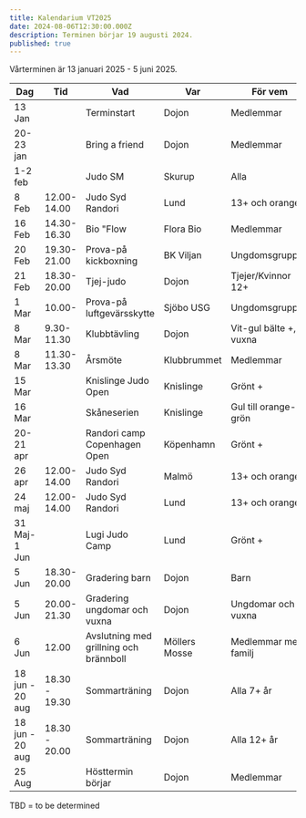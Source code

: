 ```yaml
---
title: Kalendarium VT2025
date: 2024-08-06T12:30:00.000Z
description: Terminen börjar 19 augusti 2024.
published: true
---
```

Vårterminen är 13 januari 2025 - 5 juni 2025.

| Dag             | Tid           | Vad                          | Var           | För vem                   |                      |
| --------------- | ------------- | ---------------------------- | ------------- | ------------------------- | -------------------- |
| 13 Jan          |               | Terminstart                  | Dojon         | Medlemmar                 |                      |
| 20-23 jan       |               | Bring a friend               | Dojon         | Medlemmar                 |                      |
| 1-2 feb         |               | Judo SM                      | Skurup        | Alla                      |                      |
| 8 Feb           | 12.00-14.00   | Judo Syd Randori             | Lund          | 13+ och orange+           |                      |
| 16 Feb          | 14.30-16.30   | Bio "Flow                    | Flora Bio     | Medlemmar                 |                      |
| 20 Feb          | 19.30-21.00   | Prova-på kickboxning         | BK Viljan     | Ungdomsgruppen            |                      |
| 21 Feb          | 18.30-20.00   | Tjej-judo                    | Dojon         | Tjejer/Kvinnor 12+        |                      |
| 1 Mar           | 10.00-        | Prova-på luftgevärsskytte    | Sjöbo USG     | Ungdomsgruppen            |                      |
| 8 Mar           | 9.30-11.30    | Klubbtävling                 | Dojon         | Vit-gul bälte +, ej vuxna |                      |
| 8 Mar           | 11.30-13.30   | Årsmöte                      | Klubbrummet   | Medlemmar                 |                      |
| 15 Mar          |               | Knislinge Judo Open          | Knislinge     | Grönt +                   |                      |
| 16 Mar          |               | Skåneserien                  | Knislinge     | Gul till orange-grön      |                      |
| 20-21 apr       |               | Randori camp Copenhagen Open | Köpenhamn     | Grönt +                   |                      |
| 26 apr          | 12.00-14.00   | Judo Syd Randori             | Malmö         | 13+ och orange+           |                      |
| 24 maj          | 12.00-14.00   | Judo Syd Randori             | Lund          | 13+ och orange+           |                      |
| 31 Maj-1 Jun    |               | Lugi Judo Camp               | Lund          | Grönt +                   |                      |
| 5 Jun           | 18.30-20.00   | Gradering barn               | Dojon         | Barn                      |                      |
| 5 Jun           | 20.00-21.30   | Gradering ungdomar och vuxna | Dojon         | Ungdomar och vuxna        |                      |
| 6 Jun           | 12.00         | Avslutning med grillning och brännboll | Möllers Mosse             | Medlemmar med familj |
| 18 jun - 20 aug | 18.30 - 19.30 | Sommarträning                | Dojon         | Alla 7+ år                |                      |
| 18 jun - 20 aug | 18.30 - 20.00 | Sommarträning                | Dojon         | Alla 12+ år               |                      |
| 25 Aug          |               | Hösttermin börjar            | Dojon         | Medlemmar                 |                      |

TBD = to be determined
